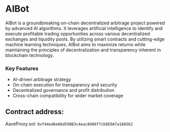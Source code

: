 # AIBot

AIBot is a groundbreaking on-chain decentralized arbitrage project powered by advanced AI algorithms. It leverages artificial intelligence to identify and execute profitable trading opportunities across various decentralized exchanges and liquidity pools. By utilizing smart contracts and cutting-edge machine learning techniques, AIBot aims to maximize returns while maintaining the principles of decentralization and transparency inherent in blockchain technology.

### Key Features

- AI-driven arbitrage strategy
- On-chain execution for transparency and security
- Decentralized governance and profit distribution
- Cross-chain compatibility for wider market coverage

## Contract address:

AaveProxy.sol: `0xf44ed6e66d598B3c4eac8406f7cb8E9A7a18A562`
